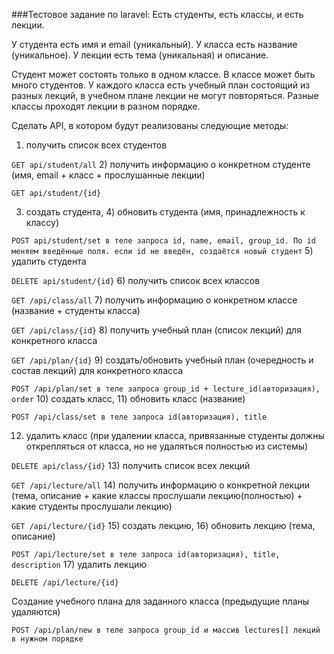 ###Тестовое задание по laravel:
Есть студенты, есть классы, и есть лекции.

У студента есть имя и email (уникальный).
У класса есть название (уникальное).
У лекции есть тема (уникальная) и описание.

Студент может состоять только в одном классе.
В классе может быть много студентов.
У каждого класса есть учебный план состоящий из разных лекций, в учебном плане лекции не могут повторяться.
Разные классы проходят лекции в разном порядке.

Сделать API, в котором будут реализованы следующие методы:
1) получить список всех студентов
   
`GET api/student/all` 
2) получить информацию о конкретном студенте (имя, email + класс + прослушанные лекции)
   
`GET api/student/{id}`

3) создать студента, 4) обновить студента (имя, принадлежность к классу)
   
`POST api/student/set в теле запроса id, name, email, group_id. По id меняем введённые поля. если id не введён, создаётся новый студент`
5) удалить студента

`DELETE api/student/{id}`
6) получить список всех классов
   
`GET /api/class/all`
7) получить информацию о конкретном классе (название + студенты класса)
   
`GET /api/class/{id}`
8) получить учебный план (список лекций) для конкретного класса
   
`GET /api/plan/{id}`
9) создать/обновить учебный план (очередность и состав лекций) для конкретного класса
   
`POST /api/plan/set в теле запроса group_id + lecture_id(авторизация), order`
10) создать класс, 11) обновить класс (название)
    
`POST /api/class/set в теле запроса id(авторизация), title`

12) удалить класс (при удалении класса, привязанные студенты должны открепляться от класса, но не удаляться полностью из системы)

`DELETE api/class/{id}`
13) получить список всех лекций
    
`GET /api/lecture/all`
14) получить информацию о конкретной лекции (тема, описание + какие классы прослушали лекцию(полностью) + какие студенты прослушали лекцию)
    
`GET /api/lecture/{id}`
15) создать лекцию, 16) обновить лекцию (тема, описание)
    
`POST /api/lecture/set в теле запроса id(авторизация), title, description`
17) удалить лекцию

`DELETE /api/lecture/{id}`

Создание учебного плана для заданного класса (предыдущие планы удаляются)

`POST /api/plan/new в теле запроса group_id и массив lectures[] лекций в нужном порядке`

